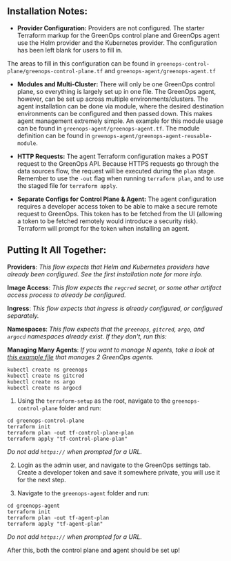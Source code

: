 ## Installation Notes:

- **Provider Configuration:** Providers are not configured. The starter Terraform markup for the GreenOps control plane and GreenOps agent use the Helm provider and the Kubernetes provider. The configuration has been left blank for users to fill in.

The areas to fill in this configuration can be found in `greenops-control-plane/greenops-control-plane.tf` and `greenops-agent/greenops-agent.tf`

- **Modules and Multi-Cluster:** There will only be one GreenOps control plane, so everything is largely set up in one file. The GreenOps agent, however, can be set up across multiple environments/clusters. The agent installation can be done via module, where the desired destination environments can be configured and then passed down. This makes agent management extremely simple. An example for this module usage can be found in `greenops-agent/greenops-agent.tf`. The module definition can be found in `greenops-agent/greenops-agent-reusable-module`.

- **HTTP Requests:** The agent Terraform configuration makes a POST request to the GreenOps API. Because HTTPS requests go through the data sources flow, the request will be executed during the `plan` stage. Remember to use the `-out` flag when running `terraform plan`, and to use the staged file for `terraform apply`.

- **Separate Configs for Control Plane & Agent:** The agent configuration requires a developer access token to be able to make a secure remote request to GreenOps. This token has to be fetched from the UI (allowing a token to be fetched remotely would introduce a security risk). Terraform will prompt for the token when installing an agent.

## Putting It All Together:

**Providers**: *This flow expects that Helm and Kubernetes providers have already been configured. See the first installation note for more info.*

**Image Access**: *This flow expects the `regcred` secret, or some other artifact access process to already be configured.*

**Ingress**: *This flow expects that ingress is already configured, or configured separately.*

**Namespaces**: *This flow expects that the `greenops`, `gitcred`, `argo`, and `argocd` namespaces already exist. If they don't, run this:*

**Managing Many Agents**: *If you want to manage N agents, take a look at [this example file](../examples/multi-cluster-example.tf) that manages 2 GreenOps agents.*
```
kubectl create ns greenops
kubectl create ns gitcred
kubectl create ns argo
kubectl create ns argocd
```

1. Using the `terraform-setup` as the root, navigate to the `greenops-control-plane` folder and run:
```
cd greenops-control-plane
terraform init
terraform plan -out tf-control-plane-plan
terraform apply "tf-control-plane-plan"
```
*Do not add `https://` when prompted for a URL.*

2. Login as the admin user, and navigate to the GreenOps settings tab. Create a developer token and save it somewhere private, you will use it for the next step.

3. Navigate to the `greenops-agent` folder and run:
```
cd greenops-agent
terraform init
terraform plan -out tf-agent-plan
terraform apply "tf-agent-plan"
```
*Do not add `https://` when prompted for a URL.*

After this, both the control plane and agent should be set up!
